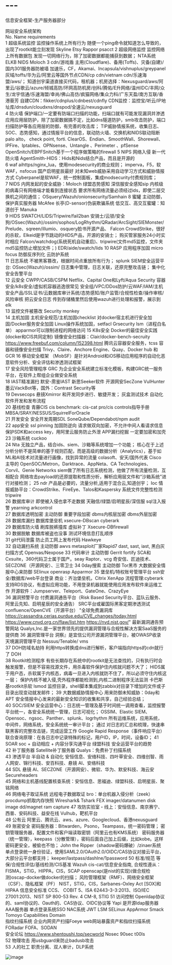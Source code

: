 # ---
信息安全框架-生产服务器部分

网站安全系统架构							
No.	Name	requirements					
1	超级系统监控	监控操作系统上所有行为	随便一个ping命令就知道怎么导致的，出现了rootkit能立刻发现		Skyline Etsy	Rappor	psacct
2	超级网络监控	监控网络上所有数据包	发现一切网络行为，除了加密数据都能捕获到数据；	NTA系统	ELKB	NIDS	Moloch
3	cdn/游戏盾	主用(Cloudflare)、备用(Toffs)、灾备(自建)/国内301服务器防被墙	加速乐，CF，Akamai、Incapsula/vishnuplus/greypanel灰域/toffs/华为云/阿里云等国外节点CDN/cp cdn/vietnam cdn/乐速海盟/aws/；	知道创宇渠道直接买代码，租机器；机房选择：Nexusguard/aws/阿里云/谷歌云/azure/倾城高防/环网高防机房/创科/腾佑/E升网络/温州IDC/丰网/众生/龙宇信通/乐速海盟/幸尚/佛山高仿/疯猫网络/集众力科/广东天盈/南方互联/香港葵芳	自建CDN：fikker/cdnplus/cdnbest/cdnfly	CDN监控：监控宝/听云/IP地址库/dnsdun/cloudxns/dnspod/全速云/nexusguard	
4	防火墙	保护端口/一定要有防端口扫描的功能，扫端口就有可能发现漏洞并渗透	应用应用层防护，除了加密数据搞不定，比如dns隧道防护，smb攻击防护，端口扫描防护等各应用层的防御，有完善的攻击库；	TIP威胁情报系统，收集日志、SOC、态势感知，通过情报平台的信息，联动防火墙、交换机和NIDS联动阻断	palo alto， check point, forti.	ClearOS、Endian、SmoothWall、Shorewall、IPFire、Iptables、OPNsense、Untangle 、Perimeter 、pfSense	OpenSnitch/EBPFSnitch基于一个程序做策略的firewall
5	NIPS	网络入侵	新一代防火墙	AgentSmith-HIDS：Hids和Nids结合产品，而且是开源的			
6	waf	aihttps/nginx_lua，使用modesecurity的商业规则；	imperva，F5，软WAF，nsfocus	国产启明星辰最好	对未知web威胁采用自动学习方式和威胁情报方式	Cyberpanel是软WAF，统一控制面板，集成modsecurity付费规则库；	
7	NIDS	内网发起的安全威胁：Moloch	绿盟态势感知	深信服安全感知sip	内核级的病毒只有网络端才能看到连接状态	要求所有网络流量必须经过ids，即使二层交换机之间的通信；	OSquery/Wazuh/onionsecurity/Samhain
8	蜜罐	主动防御，保护真实服务器	McAfee	长亭(D-sensor)伪装欺骗系统	低交互、高交互蜜罐：知道创于	Manuka	
9	HIDS	SWATCH/LIDS/Tripwire/fail2ban	安骑士/云锁/安全狗/OSsec(Wazuh)/ossim/sophos/LogRhythm/QRadar/ArcSight/SIEMonster/Prelude、sqreen/illumio、osquery脸书开源产品、	Falcon CrowdStrike，很好的杀软，Elkeid是字节跳动的HIDS产品，开源的安骑士；	购买管家服务24小时实时相应	Falcon/watchdog(系统死机自动重启)、tripwire(文件md5监控，文件夹md5监控防止增加文件；)	EDR/aide/swatch/lids
10	RASP	应用程序加固	micro focus 	防御反序列化		云防护系统	
11	日志系统	不被黑客篡改，根据时间点重放所有行为；	splunk	SIEM安全运营平台: OSsec(Wazuh)/ossim/	日志集中管理，日志关联，还原完整攻击链；	集中化安全告警平台	
12	云安全	CWPP/CASB/CSPM	Netflix、Capital One和Lyft/Aqua Security	容器安全/k8s安全/虚拟机容器逃逸很常见	安全组/VPC/DDos防护/云WAF/IAM/主机安全产品/SSL证书/云数据库审计系统/态势感知/账户监管/合规性检查/操作审核/风险审核	把云安全日志 传到存储桶里然后使用wazuh进行处理和报警，展示到elk	
13	监控文件被篡改	Security monkey 					
14	主机加固	主机安全规范/主机加固checklist	对docker宿主机进行安全加固/Docker服务安全加固	Linux操作系统加固，setfacl	Grsecurity	 lsm（进程白名单）	apparmor可以限制进程的网络访问
15	K8s安全	Docker的最佳安全实践(docker和CIS共同定制)	镜像安全扫描器：Clair/docker-bench-secruity	https://www.freebuf.com/column/152398.html	腾讯云容器安全服务，tcss	容器和镜像安全扫描	Trivy、Claire、Anchore Engine、Quay、Docker hub 和 GCR
16	移动安全框架	（MobSF）是针对Android和iOS移动应用程序的自动化恶意软件分析、安全评估和渗透测试框架					
17	安全风险管理程序	GRC	为企业安全系统建立标准化模板，构建GRC统一服务平台，在软件上帮组企业做安全系统				
18	IAST精准漏扫	默安-雳鉴IAST	新思Seeker软件	开源网安SecZone VulHunter	墨云VackBot等，国外：Contrast Security等		
19	Devsecops	悬镜Xmirror	和开发同步进行、敏捷开发；	灰盒测试技术	自动化软件开发和发布流程		
20	基线检查	青藤CIS	cis benchmark: cis-cat pro/cis controls指导手册	MBSA/SRAY/NESSUS/SquirrelForOracle			
21	开发安全	安全开发周期SDL	SoneQube/Dependabot/npm audit				
22	app安全	ssl pinning	加固防逆向	请求做双向加密，不允许中间人看请求信息	保护SDK和access key，用阿里云服务防止外泄	APP漏扫挖掘	一定要加密和加壳
23	沙箱系统	cuckoo					
24	Nta	无独立产品，结合ids、siem、沙箱等系统增加一个功能；	核心在于上述分析分析不是简单的基于规则匹配，而是高级的数据分析（Analytics），基于如ML和AI技术对流量进行画像，找到异常的流量	colasoft、安天/国外代表 Cisco 主导的 OpenSOC/Metron，Darktrace、AppNeta、CA Technologies、Corvil、Genie Networks	siem做了所有日志系统检测，他做了所有流量检测，互相配合	网络攻击payload的还原提取和性质分析，解析应用层文件和“沙箱系统”进行对接检测；	
25	ndr	产品是必要的，流量分析,适用于混合云,知道创宇；		Ioc 情报威胁平台：CrowdStrike、FireEye、Talos和Kaspersky	系统文件完整性检测 tripwire		
26	数据库审计	即使被入侵也拿不走数据	天融信/绿盟/启明星辰/深信服	sql注入报警	yearning	arkcontrol	
27	数据库透明加密	主动防御		重要字段加密	dbms内核层加密	dbms外层加密	
28	数据库漏扫	数据库堡垒机		xsecure-DBscan	cyberark		
29	数据库防火墙	刷库脱裤撞库		虚拟补丁	Xsecure-DBfirewall		
30	数据脱敏	数据库被盗也没事		测试环境信息打乱顺序			
31	git代码泄露	防止员工网上发布代码	Hawkeye				
32	自动漏扫系统	主动防御	awvs	metasploit厂家Rapid7	dast, sast, iast, 黑白灰扫描方式	Openvas/Nexpose	
33	代码审计	主动防御	Gerrit	 fortify SCA和Cxsuite，360代码卫士属于国产。seay	Raptor、vcg	奇安信、匠迪技术、SECZONE（开源网安）、三零卫士	
34	0day搜索	主动防御	Tor黑市	大数据安全情报中心来防御	SElinux	openrasp	Apparmor
35	堡垒机/特权账号管理平台	ssh安全/数据库/web平台登录	商业：齐治堡垒机，Citrix XenApp	流程管理:cyberark	支持RDS协议，有虚拟应用功能，不用登录机器就能使用应用发布软件来运维工作	开源软件：Jumpserver、Teleport、GateOne、CrazyEye	
36	漏洞预警平台	付费漏洞通告平台（Risk Based Security平台、蓝队云服务、阿里云先知、启明星辰的安全通告）	SRC平台或雇国际黑客定期渗透测试	confluence/OpenCVE（开源平台）	"全球免费漏洞库  https://cassandra.cerias.purdue.edu/CVE_changes/today.html
https://www.cnvd.org.cn/flaw/list.htm
https://nvd.nist.gov/"	最新漏洞通告预警网站	Qualys,Inc.是一家世界领先的提供漏洞管理与合规性解决方案SaaS服务的提供商
36	漏洞管理平台	洞察』是宜信公司开源漏洞管理平台，被OWASP收录	天境漏洞管理平台	Nessus/Tenable/	vms		
37	DOH防域名劫持	利用https转换成dns进行解析，客户端指向https的cdn就行了	DOH				
38	Rootkit检测程序	有些长期存在系统中的rootkit是无法查找的，只有执行时会触发报警，但是不容易找源文件，用杀毒软件保护住内核就问题不大了；	HIDS属于用户态，杀软属于内核态，病毒一旦进入内核就防不住了，所以必须守住内核这一层；	保护内核不被入侵,壳外程序都能检测到,内核二进制程序无法监测	卡巴斯基rootkit杀软	lsmod	监控目录，shell脚本集成到zabbix对目录下增加的文件或子目录出现变动就发邮件；
39	大数据威胁情报中心	用来防御未知威胁：0day和APT	安全情报中心发来的最新安全知识的收集和共享，自己经验总结；				
40	SOC/SIEM	安全运营中心：日志统一管理及基于时间统一调用查看，监控报警平台统一，各安全系统统一管理，日志可视化；	OSSIM、Elastic SIEM、Opensoc、ngsoc、Panther、splunk、logrhythm	所有运维系统，应用系统，中间件，网络系统，安全系统统一审计平台；	通过 对日志的汇总和梳理，快速串联黑客的完整攻击链，完成运营工作	Google Rapid Response（事件响应平台）	联合查询原理：在各日志中记录特殊的标记，用户ID，IP，时间，设备ID；
41	SOAR	soc + 自动相应 + 内容分享沟通平台	绿盟科技	安全运营平台的趋势			
42	补丁服务器	Satellite补丁服务器	Qualys：免费补丁扫描系统				
43	渗透平台	半自动 & 自动化	安恒信息、安络科技、四叶草安全、四维创智、雨人网安、锦行科技、安百科技、悬镜 AI、安络科技				
44	SDL	悬镜 AI、SECZONE（开源网安）、微软、华为、默安科技、海云安		Secureheaders			
45	网络和主机基线配置核查系统：安恒信息、思福迪、绿盟科技、启明星辰、聚铭网络						
46	网络电子取证系统	远程电子数据取证	bro：单台机器入侵分析（zeek）	procdump抓取内存快照	Wireshark& Tshark	FEX imager/datanumen disk image	dd/magnet ram capture
47	攻防实验室・线上：安恒信息、南京赛宁、西普、安码科技、益安在线	Vulhub，靶机平台					
48	公有云	阿里云、腾讯云、aws、azure、Googlecloud、香港nexusguard					
49	账密安全	密码服务器：Bitwarden，Psono，Teampass，统一密码管理；	密钥管理服务器，配置文件和客户端读取密钥（阿里云也有KMS系统）	密码服务器（统一管理），keepass（分散管理），密码后面自己加上后缀，比如kobe。这样密码更安全，被偷也不怕；	John the Ripper（shadow密码爆破）/zinaer系统	单点登录统一身份验证，使用SAML2.0/OAuth2.0/OIDC/CAS协议对接云平台，大部分云平台都支持；	keeper/lastpass/dashlne/1password
50	标准/规范	等保/合规性评估/基线检测/CIS基准	Wazuh cis-cat/信息安全指南, 合规性遵从：FISMA，STIG，HIPPA，CIS，SCAP	openscap(是nist的实现)(做合规检测)oscap-docker做docker的扫描；	风险管理框架（RMF）、网络安全框架（CSF）、隐私框架（PF）	NIST，STIG，CIS，Sarbanes-Oxley Act [SOX]和HIPAA	信息安全标准 CCS、 COBIT 5、ISA 62443-3-3:2013、ISO/IEC 27001:2013、NIST SP 800-53 Rev. 4 CM-8, STIG
51	访问控制	Openldap协议的、saml协议的、Oauth的、CAS协议、OIDC协议等	Yapi 是开源ldap服务器	AAA服务器	单点登录系统SSO	NAC系统	JWT
	LSM	SELinux  AppArmor Smack  Tomoyo Capabilities Domain 					
	指纹扫描系统	企业内网资产扫描Foeye	web网站暴露资产和指纹扫描系统FORadar	FOFA、SODAN			
	安全论坛	https://www.shentoushi.top/secworld	Nosec	90sec	t00ls		
52	物理攻击	用usbguard来防止badusb攻击					
53	人的社工	职责分离、双人审计，DLP系统					


![image](https://github.com/dahailinux/---/assets/54297681/dca40627-2b32-4233-adec-7bf1fbe57855)
